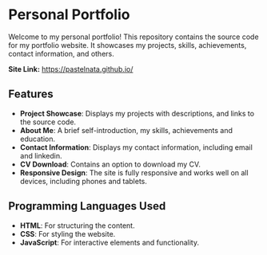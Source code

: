 # Personal Portfolio

Welcome to my personal portfolio! This repository contains the source code for my portfolio website. It showcases my projects, skills, achievements, contact information, and others.

**Site Link:** https://pastelnata.github.io/


## Features

- **Project Showcase**: Displays my projects with descriptions, and links to the source code.
- **About Me**: A brief self-introduction, my skills, achievements and education.
- **Contact Information**: Displays my contact information, including email and linkedin.
- **CV Download**: Contains an option to download my CV.
- **Responsive Design**: The site is fully responsive and works well on all devices, including phones and tablets.


## Programming Languages Used

- **HTML**: For structuring the content.
- **CSS**: For styling the website.
- **JavaScript**: For interactive elements and functionality.
